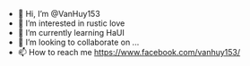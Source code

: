 - 👋 Hi, I’m @VanHuy153
- 👀 I’m interested in rustic love
- 🌱 I’m currently learning HaUI
- 💞️ I’m looking to collaborate on ...
- 📫 How to reach me https://www.facebook.com/vanhuy153/

<!---
VanHuy153/VanHuy153 is a ✨ special ✨ repository because its `README.md` (this file) appears on your GitHub profile.
You can click the Preview link to take a look at your changes.
--->
